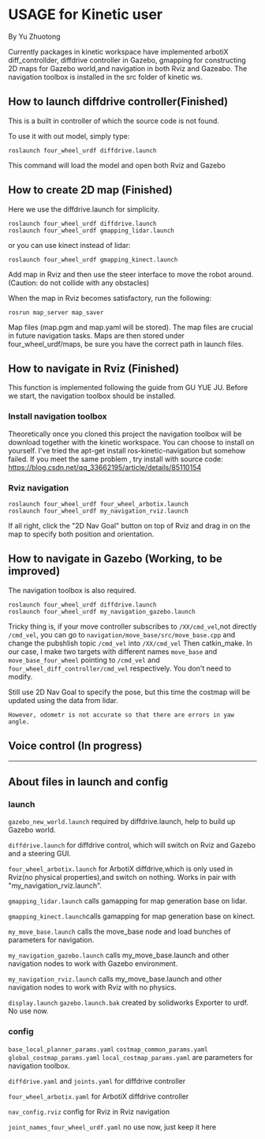 #	USAGE for Kinetic user
By Yu Zhuotong

Currently packages in kinetic workspace have implemented arbotiX diff_controllder, diffdrive controller in Gazebo, gmapping for constructing 2D maps for Gazebo world,and navigation in both Rviz and Gazeabo. The navigation toolbox is installed in the 
src folder of kinetic ws.
  
##	How to launch diffdrive controller(Finished)
This is a built in controller of which the source code is not found.
	
To use it with out model, simply type:

	roslaunch four_wheel_urdf diffdrive.launch
This command will load the model and open both Rviz and Gazebo
## How to create 2D map (Finished)
Here we use the diffdrive.launch for simplicity.
	
	roslaunch four_wheel_urdf diffdrive.launch
	roslaunch four_wheel_urdf gmapping_lidar.launch
or you can use kinect instead of lidar:

	roslaunch four_wheel_urdf gmapping_kinect.launch
Add map in Rviz and then use the steer interface to move the robot around.(Caution: do not collide with any obstacles)

When the map in Rviz becomes satisfactory, run the following:
	
	rosrun map_server map_saver
Map files (map.pgm and map.yaml will be stored). The map files are crucial in future navigation tasks. Maps are then stored under four_wheel_urdf/maps, be sure you have the correct path in launch files.
## How to navigate in Rviz (Finished)
This function is implemented following the guide from GU YUE JU. 
Before we start, the navigation toolbox should be installed.

### Install navigation toolbox
Theoretically once you cloned this project the navigation toolbox will be download together with the kinetic workspace. You can choose to install on yourself.
I've tried the apt-get install ros-kinetic-navigation but somehow failed. If you meet the same problem ,
try install with source code:
https://blog.csdn.net/qq_33662195/article/details/85110154

### Rviz navigation
	roslaunch four_wheel_urdf four_wheel_arbotix.launch 
	roslaunch four_wheel_urdf my_navigation_rviz.launch 
If all right, click the "2D Nav Goal" button on top of Rviz and drag in on the map to specify both position and orientation.

## How to navigate in Gazebo (Working, to be improved)
The navigation toolbox is also required.

	roslaunch four_wheel_urdf diffdrive.launch
	roslaunch four_wheel_urdf my_navigation_gazebo.launch
Tricky thing is, if your move controller subscribes to `/XX/cmd_vel`,not directly `/cmd_vel`, you can go to `navigation/move_base/src/move_base.cpp` and change the pubshlish topic `/cmd_vel` into `/XX/cmd_vel` Then catkin_make. In our case, I make two targets with different names `move_base` and `move_base_four_wheel` pointing to `/cmd_vel` and `four_wheel_diff_controller/cmd_vel` respectively. You don't need to modify.

Still use 2D Nav Goal to specify the pose, but this time the costmap will be updated using the data from lidar.

`However, odometr is not accurate so that there are errors in yaw angle.` 

## Voice control (In progress)
---

## About files in launch and config
### launch
`gazebo_new_world.launch` required by diffdrive.launch, help to build up Gazebo world.

`diffdrive.launch` for diffdrive control, which will switch on Rviz and Gazebo and a steering GUI.

`four_wheel_arbotix.launch` for ArbotiX diffdrive,which is only used in Rviz(no physical properties),and switch on nothing. Works in pair with "my_navigation_rviz.launch".

`gmapping_lidar.launch` calls gamapping for map generation base on lidar.

`gmapping_kinect.launch`calls gamapping for map generation base on kinect.

`my_move_base.launch` calls the move_base node and load bunches of parameters for navigation.

`my_navigation_gazebo.launch` calls my_move_base.launch and other navigation nodes to work with Gazebo environment.

`my_navigation_rviz.launch` calls my_move_base.launch and other navigation nodes to work with Rviz with no physics.

`display.launch` `gazebo.launch.bak` created by solidworks Exporter to urdf. No use now.

### config
`base_local_planner_params.yaml` `costmap_common_params.yaml` `global_costmap_params.yaml` `local_costmap_params.yaml` are parameters for navigation toolbox.

`diffdrive.yaml` and `joints.yaml`  for diffdrive controller

`four_wheel_arbotix.yaml` for ArbotiX diffdrive controller

`nav_config.rviz` config for Rviz in Rviz navigation

`joint_names_four_wheel_urdf.yaml` no use now, just keep it here









